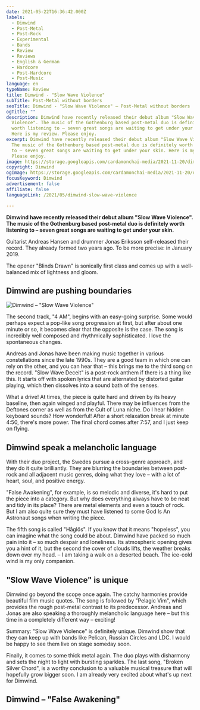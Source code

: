 ```yaml
---
date: 2021-05-22T16:36:42.000Z
labels:
  - Dimwind
  - Post-Metal
  - Post-Rock
  - Experimental
  - Bands
  - Review
  - Reviews
  - English & German
  - Hardcore
  - Post-Hardcore
  - Post-Music
language: en
typeName: Review
title: Dimwind - "Slow Wave Violence"
subTitle: Post-Metal without borders
seoTitle: Dimwind - "Slow Wave Violence" – Post-Metal without borders
ogTitle: ""
description: Dimwind have recently released their debut album "Slow Wave
  Violence". The music of the Gothenburg based post-metal duo is definitely
  worth listening to – seven great songs are waiting to get under your skin.
  Here is my review. Please enjoy.
excerpt: Dimwind have recently released their debut album "Slow Wave Violence".
  The music of the Gothenburg based post-metal duo is definitely worth listening
  to – seven great songs are waiting to get under your skin. Here is my review.
  Please enjoy.
image: https://storage.googleapis.com/cardamonchai-media/2021-11-20/dimwind-2-jpeg-imagine-080818_566b97_1440_954/640.webp
copyright: Dimwind
ogImage: https://storage.googleapis.com/cardamonchai-media/2021-11-20/dimwind-fb-jpg-imagine-d8d8f8_aaaac6_1200_628/640.webp
focusKeyword: Dimwind
advertisement: false
affiliate: false
languageLink: /2021/05/dimwind-slow-wave-violence

---
```


**Dimwind have recently released their debut album "Slow Wave Violence". The music of the Gothenburg based post-metal duo is definitely worth listening to – seven great songs are waiting to get under your skin.**

Guitarist Andreas Hansen and drummer Jonas Eriksson self-released their record. They already formed two years ago. To be more precise: in January 2019.

The opener "Blinds Drawn" is sonically first class and comes up with a well-balanced mix of lightness and gloom.

## Dimwind are pushing boundaries

![Dimwind – "Slow Wave Violence"](https://storage.googleapis.com/cardamonchai-media/2021-11-20/dimwind-slow-wave-violence-record-jpg-imagine-d8d8f8_8e93a8_1080_1080/640.webp 'Dimwind – "Slow Wave Violence"')

The second track, "4 AM", begins with an easy-going surprise. Some would perhaps expect a pop-like song progression at first, but after about one minute or so, it becomes clear that the opposite is the case. The song is incredibly well composed and rhythmically sophisticated. I love the spontaneous changes.

Andreas and Jonas have been making music together in various constellations since the late 1990s. They are a good team in which one can rely on the other, and you can hear that – this brings me to the third song on the record. "Slow Wave Deceit" is a post-rock anthem if there is a thing like this. It starts off with spoken lyrics that are alternated by distorted guitar playing, which then dissolves into a sound bath of the senses.

What a drive! At times, the piece is quite hard and driven by its heavy baseline, then again winged and playful. There may be influences from the Deftones corner as well as from the Cult of Luna niche. Do I hear hidden keyboard sounds? How wonderful! After a short relaxation break at minute 4:50, there's more power. The final chord comes after 7:57, and I just keep on flying.

## Dimwind speak a melancholic language

With their duo project, the Swedes pursue a cross-genre approach, and they do it quite brilliantly. They are blurring the boundaries between post-rock and all adjacent music genres, doing what they love – with a lot of heart, soul, and positive energy.

"False Awakening", for example, is so melodic and diverse, it's hard to put the piece into a category. But why does everything always have to be neat and tidy in its place? There are metal elements and even a touch of rock. But I am also quite sure they must have listened to some God Is An Astronaut songs when writing the piece.

The fifth song is called "Håglös". If you know that it means "hopeless", you can imagine what the song could be about. Dimwind have packed so much pain into it – so much despair and loneliness. Its atmospheric opening gives you a hint of it, but the second the cover of clouds lifts, the weather breaks down over my head. – I am taking a walk on a deserted beach. The ice-cold wind is my only companion.

## "Slow Wave Violence" is unique

Dimwind go beyond the scope once again. The catchy harmonies provide beautiful film music quotes. The song is followed by "Pelagic Vim", which provides the rough post-metal contrast to its predecessor. Andreas and Jonas are also speaking a thoroughly melancholic language here – but this time in a completely different way – exciting!

Summary: "Slow Wave Violence" is definitely unique. Dimwind show that they can keep up with bands like Pelican, Russian Circles and LDC. I would be happy to see them live on stage someday soon.

Finally, it comes to some thick metal again. The duo plays with disharmony and sets the night to light with bursting sparkles. The last song, "Broken Silver Chord", is a worthy conclusion to a valuable musical treasure that will hopefully grow bigger soon. I am already very excited about what's up next for Dimwind.

## Dimwind – "False Awakening"

<YouTube id="_xqEDC_rfjQ" />
